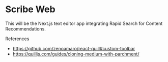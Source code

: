 # Scribe Web

This will be the Next.js text editor app integrating Rapid Search for Content Recommendations.

References

- https://github.com/zenoamaro/react-quill#custom-toolbar
- https://quilljs.com/guides/cloning-medium-with-parchment/
